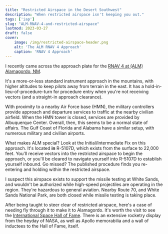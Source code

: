 ```yaml
---
title: "Restricted Airspace in the Desert Southwest"
description: "When restricted airspace isn't keeping you out."
tags: ['iap']
slug: "ALM-RNAV-4-and-restricted-airspace"
lastmod: 2023-03-27
draft: false
cover:
    image: /img/restricted-airspace-header.png
    alt: 'The ALM RNAV 4 Approach'
    caption: 'RNAV 4 Approach'
---
```


I recently came across the approach plate for the [RNAV 4 at (ALM) Alamagordo, NM](/documents/KALM-RNAV-04.pdf).

It's a more-or-less standard instrument approach in the mountains, with higher altitudes to keep pilots away from terrain in the east.  It has a hold-in-lieu-of-procedure-turn for procedure entry when you're not receiving vectors (and a straight-in approach clearance).

With proximity to a nearby Air Force base (HMN), the military controllers provide approach and departure services to traffic at the nearby civilian airfield.  When the HMN tower is closed, services are provided by Albuquerque Center.  Overall, then, this seems to be a normal state of affairs.  The Gulf Coast of Florida and Alabama have a similar setup, with numerous military and civilian airports.

What makes ALM special?  Look at the Initial/Intermediate Fix on this approach.  It's located **in** R-5107D, which exists from the surface to 22,000 feet.  You'll receive vectors into the restricted airspace to begin the approach, or you'll be cleared to navigate yourself into R-5107D to establish yourself inbound.  Go missed?  The published procedure finds you re-entering and holding within the restricted airspace.

I suspect this airspace exists to support the missile testing at White Sands, and wouldn't be authorized while high-speed projectiles are operating in the region.  They're hazardous to general aviation.  Nearby Route 70, and White Sands National Park, are both closed while missile testing is taking place.

After being taught to steer clear of restricted airspace, here's a case of needing fly through it to make it to Alamagordo.  It's worth the visit to see the [International Space Hall of Fame](https://www.spacehalloffame.org/).  There is an extensive rocketry display from the heyday of NASA, as well as Apollo memorabilia and a wall of inductees to the Hall of Fame, itself.